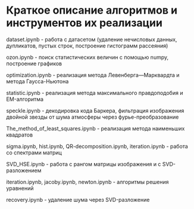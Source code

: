 # Краткое описание алгоритмов и инструментов их реализации

dataset.ipynb - работа с датасетом (удаление нечисловых данных, дупликатов, пустых строк, построение гистограмм рассеяния)

ozon.ipynb - поиск статистических величин с помощью numpy, построение графиков

optimization.ipynb - реализация метода Левенберга—Марквардта и метода Гаусса-Ньютона 

statistic.ipynb - реализация метода максимального правдоподобия и EM-алгоритма

speckle.ipynb - декодировка кода Баркера, фильтрация изображения двойной звезды от шума атмосферы через фурье-преобразование

The_method_of_least_squares.ipynb - реализация метода наименьших квадратов

sigma.ipynb, hist.ipynb, QR-decomposition.ipynb, iteration.ipynb - работа со спектрами матриц

SVD_HSE.ipynb - работа с рангом матрицы изображения и с SVD-разложением

iteration.ipynb, jacoby.ipynb, newton.ipynb - алгоритмы решения уравнений

recovery.ipynb - удаление шума через SVD-разложение

